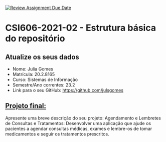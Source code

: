 [![Review Assignment Due Date](https://classroom.github.com/assets/deadline-readme-button-24ddc0f5d75046c5622901739e7c5dd533143b0c8e959d652212380cedb1ea36.svg)](https://classroom.github.com/a/OP3aNSDP)
# **CSI606-2021-02 - Estrutura básica do repositório**

## Atualize os seus dados

- Nome: Julia Gomes
- Matrícula: 20.2.8165
- Curso: Sistemas de Informação
- Semestre/Ano correntes: 23.2
- Link para o seu GitHub: https://github.com/julsgomes

## [Projeto final:](./Projeto/README.md)

Apresente uma breve descrição do seu projeto:
Agendamento e Lembretes de Consultas e Tratamentos:
Desenvolver uma aplicação que ajude os pacientes a agendar consultas médicas, exames e lembre-os de tomar medicamentos e seguir os tratamentos prescritos.
